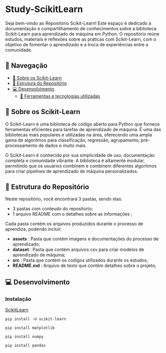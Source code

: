 # Study-ScikitLearn

Seja bem-vindo ao Repositório Scikit-Learn! Este espaço é dedicado à documentação e compartilhamento de conhecimentos sobre a biblioteca Scikit-Learn para aprendizado de máquina em Python. O repositório reúne estudos, materiais e reflexões sobre as práticas com Scikit-Learn, com o objetivo de fomentar o aprendizado e a troca de experiências entre a comunidade.

## 📌 Navegação

- [📝 Sobre os Scikit-Learn](#introdução)
- [📁 Estrutura do Repositório](#estrutura-do-repositorio)
- [💻 Desenvolvimento](#desenvolvimento)
  - [🔧 Ferramentas e tecnologias utilizadas](#ferramentas-e-tecnologias-utilizadas)


## 📝 Sobre os Scikit-Learn

O Scikit-Learn é uma biblioteca de código aberto para Python que fornece ferramentas eficientes para tarefas de aprendizado de máquina. É uma das bibliotecas mais populares e utilizadas na área, oferecendo uma ampla gama de algoritmos para classificação, regressão, agrupamento, pré-processamento de dados e muito mais.

O Scikit-Learn é conhecido por sua simplicidade de uso, documentação completa e comunidade vibrante. A biblioteca é altamente modular, permitindo que os usuários combinem e combinem diferentes algoritmos para criar pipelines de aprendizado de máquina personalizados.


## 📁 Estrutura do Repositório


Neste repositório, você encontrará 3 pastas, sendo elas:
- 3 pastas com conteudo do repositorio;
- 1 arquivo README com o detalhes sobre as informações ;

Cada pasta contém os arquivos produzidos durante o processo de aprendiza, podendo incluir:
- __assets__ : Pasta que contém imagens e documentações do processo de aprendizado;
- __dataset__ : Pasta que contém arquivos csv para criar modelos de aprendizado de máquina;
- __src__ : Pasta que contém os códigos utilizados durante os estudos; 
- __README.md__ : Arquivo de texto que contém detalhes sobre o projeto;


## 💻 Desenvolvimento

### Instalação

[ScikitLearn](https://scikit-learn.org/stable/)

```
pip install -U scikit-learn
```

```
pip install matplotlib
```

```
pip install numpy
```

```
pip install pandas
```
